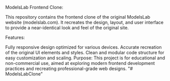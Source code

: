 ModelsLab Frontend Clone:

This repository contains the frontend clone of the original ModelsLab website (modelslab.com). It recreates the design, layout, and user interface to provide a near-identical look and feel of the original site.

Features:

Fully responsive design optimized for various devices.
Accurate recreation of the original UI elements and styles.
Clean and modular code structure for easy customization and scaling.
Purpose:
This project is for educational and non-commercial use, aimed at exploring modern frontend development practices and recreating professional-grade web designs.
"# ModelsLabClone" 
